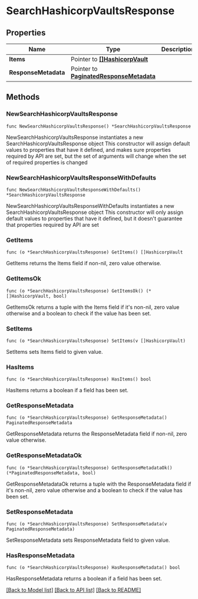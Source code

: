 # SearchHashicorpVaultsResponse

## Properties

Name | Type | Description | Notes
------------ | ------------- | ------------- | -------------
**Items** | Pointer to [**[]HashicorpVault**](HashicorpVault.md) |  | [optional] 
**ResponseMetadata** | Pointer to [**PaginatedResponseMetadata**](PaginatedResponseMetadata.md) |  | [optional] 

## Methods

### NewSearchHashicorpVaultsResponse

`func NewSearchHashicorpVaultsResponse() *SearchHashicorpVaultsResponse`

NewSearchHashicorpVaultsResponse instantiates a new SearchHashicorpVaultsResponse object
This constructor will assign default values to properties that have it defined,
and makes sure properties required by API are set, but the set of arguments
will change when the set of required properties is changed

### NewSearchHashicorpVaultsResponseWithDefaults

`func NewSearchHashicorpVaultsResponseWithDefaults() *SearchHashicorpVaultsResponse`

NewSearchHashicorpVaultsResponseWithDefaults instantiates a new SearchHashicorpVaultsResponse object
This constructor will only assign default values to properties that have it defined,
but it doesn't guarantee that properties required by API are set

### GetItems

`func (o *SearchHashicorpVaultsResponse) GetItems() []HashicorpVault`

GetItems returns the Items field if non-nil, zero value otherwise.

### GetItemsOk

`func (o *SearchHashicorpVaultsResponse) GetItemsOk() (*[]HashicorpVault, bool)`

GetItemsOk returns a tuple with the Items field if it's non-nil, zero value otherwise
and a boolean to check if the value has been set.

### SetItems

`func (o *SearchHashicorpVaultsResponse) SetItems(v []HashicorpVault)`

SetItems sets Items field to given value.

### HasItems

`func (o *SearchHashicorpVaultsResponse) HasItems() bool`

HasItems returns a boolean if a field has been set.

### GetResponseMetadata

`func (o *SearchHashicorpVaultsResponse) GetResponseMetadata() PaginatedResponseMetadata`

GetResponseMetadata returns the ResponseMetadata field if non-nil, zero value otherwise.

### GetResponseMetadataOk

`func (o *SearchHashicorpVaultsResponse) GetResponseMetadataOk() (*PaginatedResponseMetadata, bool)`

GetResponseMetadataOk returns a tuple with the ResponseMetadata field if it's non-nil, zero value otherwise
and a boolean to check if the value has been set.

### SetResponseMetadata

`func (o *SearchHashicorpVaultsResponse) SetResponseMetadata(v PaginatedResponseMetadata)`

SetResponseMetadata sets ResponseMetadata field to given value.

### HasResponseMetadata

`func (o *SearchHashicorpVaultsResponse) HasResponseMetadata() bool`

HasResponseMetadata returns a boolean if a field has been set.


[[Back to Model list]](../README.md#documentation-for-models) [[Back to API list]](../README.md#documentation-for-api-endpoints) [[Back to README]](../README.md)


